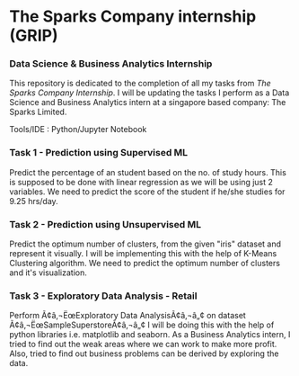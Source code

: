 # The Sparks Company internship (GRIP)

### Data Science & Business Analytics Internship 

This repository is dedicated to the completion of all my tasks from *The Sparks Company Internship*. I will be updating the tasks I perform as a Data Science and Business Analytics intern at a singapore based company: The Sparks Limited.

Tools/IDE : Python/Jupyter Notebook

### Task 1 - Prediction using Supervised ML 
Predict the percentage of an student based on the no. of study hours.
This is supposed to be done with linear regression as we will be using just 2 variables. 
We need to predict the score of the student if he/she studies for 9.25 hrs/day.


### Task 2 - Prediction using Unsupervised ML
Predict the optimum number of clusters, from the given "iris" dataset and represent it visually.
I will be implementing this with the help of K-Means Clustering algorithm. 
We need to predict the optimum number of clusters and it's visualization.


### Task 3 - Exploratory Data Analysis - Retail
Perform Ã¢â‚¬ËœExploratory Data AnalysisÃ¢â‚¬â„¢ on dataset Ã¢â‚¬ËœSampleSuperstoreÃ¢â‚¬â„¢
I will be doing this with the help of python libraries i.e. matplotlib and seaborn. 
As a Business Analytics intern, I tried to find out the weak areas where we can work to make more profit. Also, tried to find out business problems can be derived by exploring the data.

